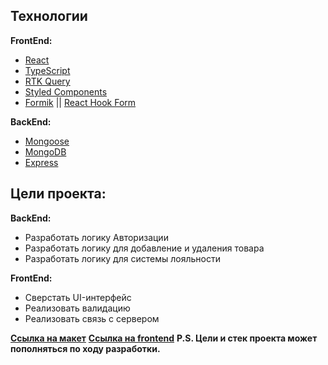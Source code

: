## Технологии
**FrontEnd:**
- [React](https://reactjs.org/)
- [TypeScript](https://www.typescriptlang.org/)
- [RTK Query](https://redux-toolkit.js.org/rtk-query/overview)
- [Styled Components](https://styled-components.com/)
- [Formik](https://formik.org/) || [React Hook Form](https://react-hook-form.com/)

**BackEnd:**
- [Mongoose](https://mongoosejs.com/docs/)
- [MongoDB](https://www.mongodb.com/)
- [Express](https://expressjs.com/ru/)

## Цели проекта:
**BackEnd:**
- Разработать логику Авторизации
- Разработать логику для добавление и удаления товара
- Разработать логику для системы лояльности

**FrontEnd:**
- Сверстать UI-интерфейс
- Реализовать валидацию
- Реализовать связь с сервером

**[Ссылка на макет](https://www.figma.com/file/01OMPGFH0QlTMsHiqlbIuj/market?node-id=0%3A1)**
**[Ссылка на frontend](https://github.com/lgkcc/market)**
**P.S. Цели и стек проекта может пополняться по ходу разработки.**